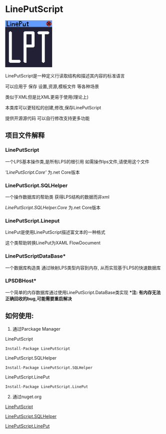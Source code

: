 LinePutScript
===

<img src="Lineput.png" alt="Lineput" height="150px" />

LinePutScript是一种定义行读取结构和描述其内容的标准语言

可以应用于 保存 设置,资源,模板文件 等各种场景

类似于XML但是比XML更易于使用(理论上)

本类库可以更轻松的创建,修改,保存LinePutScript

提供开源源代码 可以自行修改支持更多功能

## 项目文件解释

### LinePutScript

一个LPS基本操作类,是所有LPS的根引用
如需操作lps文件,请使用这个文件

*'LinePutScript.Core'* 为.net Core版本

### LinePutScript.SQLHelper

一个操作数据库的帮助类 获得LPS结构的数据而非xml

*LinePutScript.SQLHelper.Core* 为.net Core版本

### LinePutScript.Lineput

LinePut是使用LinePutScript描述富文本的一种格式

这个类帮助转换LinePut为XAML FlowDocument

### LinePutScriptDataBase*

一个数据库构造类 通过映射LPS类型内容到内存, 从而实现基于LPS的快速数据库

### LPSDBHost*

一个简单的内存数据库通过使用LinePutScript.DataBase类实现
**\*注: 有内存无法正确回收的bug,可能需要重启解决**


## 如何使用:

1. 通过Parckage Manager

LinePutScript
```
Install-Package LinePutScript
```
LinePutScript.SQLHelper
```
Install-Package LinePutScript.SQLHelper
```
LinePutScript.LinePut
```
Install-Package LinePutScript.LinePut
```

2. 通过nuget.org

[LinePutScript](https://www.nuget.org/packages/LinePutScript/)

[LinePutScript.SQLHelper](https://www.nuget.org/packages/LinePutScript.SQLHelper/)

[LinePutScript.LinePut](https://www.nuget.org/packages/LinePutScript.LinePut/1.1.6)

